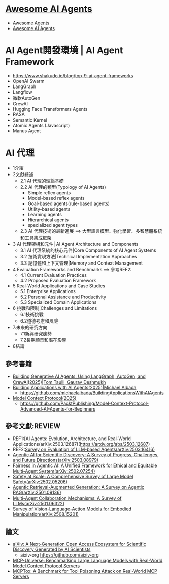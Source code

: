 # [Awesome AI Agents](Awesome_AI_Agents.md)
- [Awesome Agents](https://github.com/kyrolabs/awesome-agents)
- [Awesome AI Agents](https://github.com/e2b-dev/awesome-ai-agents)

# AI Agent開發環境 | AI Agent Framework
- https://www.shakudo.io/blog/top-9-ai-agent-frameworks
- OpenAI Swarm
- LangGraph
- Langflow
- 微軟AutoGen
- CrewAI
- Hugging Face Transformers Agents
- RASA
- Semantic Kernel
- Atomic Agents (Javascript)
- Manus Agent

# AI 代理
- 1介紹
- 2文獻綜述
  - 2.1 AI 代理的理論基礎
  - 2.2 AI 代理的類型(Typology of AI Agents)
    - Simple reflex agents
    - Model-based reflex agents
    - Goal-based agents(rule-based agents)
    - Utility-based agents
    - Learning agents
    - Hierarchical agents
    - specialized agent types 
  - 2.3 AI 代理技術的最新進展 ==> 大型語言模型、強化學習、多智慧體系統和工具集成框架
- 3 AI 代理架構和元件| AI Agent Architecture and Components
  - 3.1 AI 代理系統的核心元件|Core Components of AI Agent Systems
  - 3.2 技術實現方法|Technical Implementation Approaches
  - 3.3 記憶體和上下文管理|Memory and Context Management
- 4 Evaluation Frameworks and Benchmarks ==> 參考REF2:
  - 4.1 Current Evaluation Practices
  - 4.2 Proposed Evaluation Framework
- 5 Real-World Applications and Case Studies
  - 5.1 Enterprise Applications
  - 5.2 Personal Assistance and Productivity
  - 5.3 Specialized Domain Applications
- 6 挑戰和限制|Challenges and Limitations
  - 6.1技術挑戰
  - 6.2道德考慮和風險
- 7.未來的研究方向
  - 7.1新興研究趨勢
  - 7.2長期願景和潛在影響
- 8結論

## 參考書籍
- [Building Generative AI Agents: Using LangGraph, AutoGen, and CrewAI(2025)|Tom Taulli, Gaurav Deshmukh](https://learning.oreilly.com/library/view/building-generative-ai/9798868811340/)
- [Building Applications with AI Agents(2025)|Michael Albada](https://learning.oreilly.com/library/view/building-applications-with/9781098176495/)
  - https://github.com/michaelalbada/BuildingApplicationsWithAIAgents 
- [Model Context Protocol(2025)](https://learning.oreilly.com/library/view/model-context-protocol/9781806112371/)
  - https://github.com/PacktPublishing/Model-Context-Protocol-Advanced-AI-Agents-for-Beginners 

## 參考文獻:REVIEW
- REF1:[AI Agents: Evolution, Architecture, and Real-World Applications(arXiv:2503.12687)(https://arxiv.org/abs/2503.12687)
- REF2:[Survey on Evaluation of LLM-based Agents(arXiv:2503.16416)](https://arxiv.org/abs/2503.16416)
- [Agentic AI for Scientific Discovery: A Survey of Progress, Challenges, and Future Directions(arXiv:2503.08979)](https://arxiv.org/abs/2503.08979)
- [Fairness in Agentic AI: A Unified Framework for Ethical and Equitable Multi-Agent System(arXiv:2502.07254)](https://arxiv.org/abs/2502.07254)
- [Safety at Scale: A Comprehensive Survey of Large Model Safety(arXiv:2502.05206)](https://arxiv.org/abs/2502.05206)
- [Agentic Retrieval-Augmented Generation: A Survey on Agentic RAG(arXiv:2501.09136)](https://arxiv.org/abs/2501.09136)
- [Multi-Agent Collaboration Mechanisms: A Survey of LLMs(arXiv:2501.06322)](https://arxiv.org/abs/2501.06322)
- [Survey of Vision-Language-Action Models for Embodied Manipulation(arXiv:2508.15201)](https://arxiv.org/abs/2508.15201)

## 論文
- [aiXiv: A Next-Generation Open Access Ecosystem for Scientific Discovery Generated by AI Scientists](https://arxiv.org/abs/2508.15126)
  - aixiv-org  https://github.com/aixiv-org
- [MCP-Universe: Benchmarking Large Language Models with Real-World Model Context Protocol Servers](https://arxiv.org/abs/2508.14704)
- [MCPTox: A Benchmark for Tool Poisoning Attack on Real-World MCP Servers](https://arxiv.org/abs/2508.14925)
